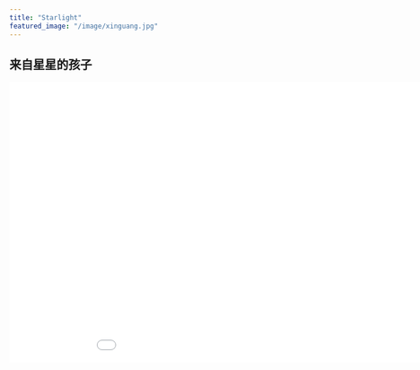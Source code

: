 ```yaml
---
title: "Starlight"
featured_image: "/image/xinguang.jpg"
---
```

## 来自星星的孩子
<iframe src="//player.bilibili.com/player.html?aid=711060177&bvid=BV1RD4y1D7Bb&cid=205255254&p=1" scrolling="no" border="0" frameborder="no" framespacing="0" allowfullscreen="true"width="1000px" height="500px"> </iframe>

